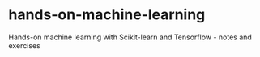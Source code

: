 # hands-on-machine-learning
Hands-on machine learning with Scikit-learn and Tensorflow - notes and exercises
